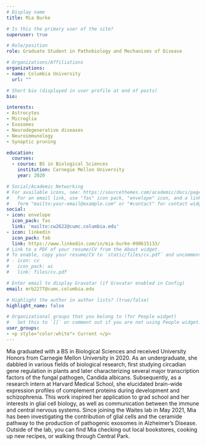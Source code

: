 ```yaml
---
# Display name
title: Mia Burke 

# Is this the primary user of the site?
superuser: true

# Role/position
role: Graduate Student in Pathobiology and Mechanisms of Disease

# Organizations/Affiliations
organizations:
- name: Columbia University
  url: ""

# Short bio (displayed in user profile at end of posts)
bio:

interests:
- Astrocytes
- Microglia 
- Exosomes 
- Neurodegenerative diseases 
- Neuroimmunology  
- Synaptic pruning

education:
  courses:
  - course: BS in Biological Sciences
    institution: Carnegie Mellon University
    year: 2020

# Social/Academic Networking
# For available icons, see: https://sourcethemes.com/academic/docs/page-builder/#icons
#   For an email link, use "fas" icon pack, "envelope" icon, and a link in the
#   form "mailto:your-email@example.com" or "#contact" for contact widget.
social:
- icon: envelope
  icon_pack: fas
  link: 'mailto:cw2622@cumc.columbia.edu'
- icon: linkedin
  icon_pack: fab
  link: https://www.linkedin.com/in/mia-burke-090615133/
# Link to a PDF of your resume/CV from the About widget.
# To enable, copy your resume/CV to `static/files/cv.pdf` and uncomment the lines below.
# - icon: cv
#   icon_pack: ai
#   link: files/cv.pdf

# Enter email to display Gravatar (if Gravatar enabled in Config)
email: mrb2277@cumc.columbia.edu

# Highlight the author in author lists? (true/false)
highlight_name: false

# Organizational groups that you belong to (for People widget)
#   Set this to `[]` or comment out if you are not using People widget.
user_groups:
- <p style="color:white"> Current </p>
---
```


Mia graduated with a BS in Biological Sciences and received University Honors from Carnegie Mellon University in 2020. As an undergraduate, she dabbled in various fields of biological research, first studying circadian gene regulation in plants and later characterizing several major transcription factors of the fungal pathogen, Candida albicans. Subsequently, as a research intern at Harvard Medical School, she elucidated brain-wide expression profiles of complement proteins during development and schizophrenia. This work inspired her application to grad school and her interests in glial cell biology, as well as communication between the immune and central nervous systems. Since joining the Waites lab in May 2021, Mia has been investigating the contribution of glial cells and the ceramide pathway to the production of pathogenic exosomes in Alzheimer’s Disease. Outside of the lab, you can find Mia checking out local bookstores, cooking up new recipes, or walking through Central Park.
